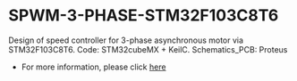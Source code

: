 # SPWM-3-PHASE-STM32F103C8T6
Design of speed controller for 3-phase asynchronous motor via STM32F103C8T6. Code: STM32cubeMX + KeilC. Schematics_PCB: Proteus

- For more information, please click [here](https://drive.google.com/drive/folders/1K4GG_ih40_xD0bau0mqKAuU9Dpx4t0-e?usp=sharing)
